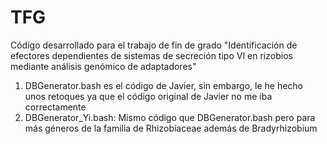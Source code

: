 # TFG
Código desarrollado para el trabajo de fin de grado "Identificación de efectores dependientes de sistemas de secreción tipo VI en rizobios mediante análisis genómico de adaptadores"

1. DBGenerator.bash es el código de Javier, sin embargo, le he hecho unos retoques ya que el código original de Javier no me iba correctamente
2. DBGenerator_Yi.bash: Mismo código que DBGenerator.bash pero para más géneros de la familia de Rhizobiaceae además de Bradyrhizobium
